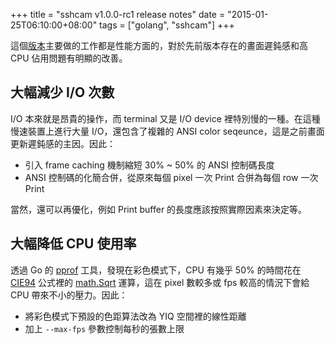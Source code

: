 +++
title = "sshcam v1.0.0-rc1 release notes"
date = "2015-01-25T06:10:00+08:00"
tags = ["golang", "sshcam"]
+++

這個[版本](https://github.com/kfei/sshcam/releases/tag/1.0.0-rc1)主要做的工作都是性能方面的，對於先前版本存在的畫面遲鈍感和高 CPU 佔用問題有明顯的改善。

## 大幅減少 I/O 次數

I/O 本來就是昂貴的操作，而 terminal 又是 I/O device 裡特別慢的一種。在這種慢速裝置上進行大量 I/O，還包含了複雜的 ANSI color seqeunce，這是之前畫面更新遲鈍感的主因。因此：

  - 引入 frame caching 機制縮短 30% ~ 50% 的 ANSI 控制碼長度
  - ANSI 控制碼的化簡合併，從原來每個 pixel 一次 Print 合併為每個 row 一次 Print
  
當然，還可以再優化，例如 Print buffer 的長度應該按照實際因素來決定等。

## 大幅降低 CPU 使用率

透過 Go 的 [pprof][] 工具，發現在彩色模式下，CPU 有幾乎 50% 的時間花在 [CIE94][] 公式裡的 [math.Sqrt][] 運算，這在 pixel 數較多或 fps 較高的情況下會給 CPU 帶來不小的壓力。因此：

  - 將彩色模式下預設的色距算法改為 YIQ 空間裡的線性距離
  - 加上 `--max-fps` 參數控制每秒的張數上限

[pprof]: http://golang.org/pkg/net/http/pprof/
[CIE94]: https://gist.github.com/kfei/c563d577c995f943260b#file-using-cie94-L6
[math.Sqrt]: https://gist.github.com/kfei/c563d577c995f943260b#file-using-cie94-L5
